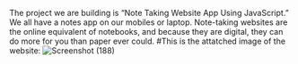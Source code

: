 The project we are building is “Note Taking Website App Using JavaScript.” We all have a notes app on our mobiles or laptop. Note-taking websites are the online equivalent of notebooks, and because they are digital, they can do more for you than paper ever could. 
#This is the attatched image of the website:
![Screenshot (188)](https://user-images.githubusercontent.com/93762844/143685539-9a9790b4-51b9-44a8-b1e2-8e7dacf35362.png)
